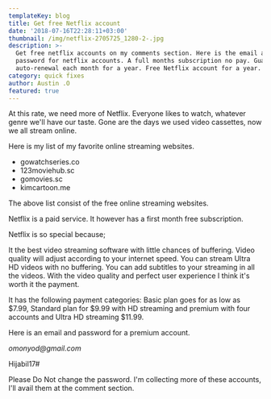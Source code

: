 ```yaml
---
templateKey: blog
title: Get free Netflix account
date: '2018-07-16T22:28:11+03:00'
thumbnail: /img/netflix-2705725_1280-2-.jpg
description: >-
  Get free netflix accounts on my comments section. Here is the email and
  password for netflix accounts. A full months subscription no pay. Guaranteed
  auto-renewal each month for a year. Free Netflix account for a year.
category: quick fixes
author: Austin .O
featured: true
---
```

At this rate, we need more of Netflix. Everyone likes to watch, whatever genre we'll have our taste. Gone are the days we used video cassettes, now we all stream online. 

Here is my list of my favorite online streaming websites.

* gowatchseries.co
* 123moviehub.sc
* gomovies.sc
* kimcartoon.me

The above list consist of the free online streaming websites.

Netflix is a paid service. It however has a first month free subscription.

Netflix is so special because;

It the best video streaming software with little chances of buffering. Video quality will adjust according to your internet speed. You can stream Ultra HD videos with no buffering. You can add subtitles to your streaming in all the videos. With the video quality and perfect user experience I think it's worth it the payment. 

It has the following payment categories: Basic plan goes for as low as $7.99, Standard plan for $9.99 with HD streaming and premium with four accounts and Ultra HD streaming $11.99.

Here is an email and password for a premium account.

_omonyod@gmail.com_

Hijabil17#

Please Do Not change the password. I'm collecting more of these accounts, I'll avail them at the comment section.
